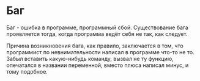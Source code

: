# Баг

Баг - ошибка в программе, программный сбой. Существование бага проявляется тогда, когда программа ведёт себя не так, как следует.

Причина возникновения бага, как правило, заключается в том, что программист по невнимательности написал в программе что-то не то. Забыл вставить какую-нибудь команду, вызвал не ту функцию, опечатался в названии переменной, вместо плюса написал минус, и тому подобное.
